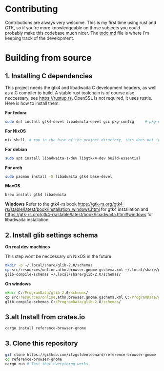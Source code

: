 # Contributing

Contributions are always very welcome. This is my first time using rust and GTK, so if you're more knowledgeable on those subjects you could probably make this codebase much nicer. The [todo.md](./todo.md) file is where I'm keeping track of the development.

# Building from source
## 1. Installing C dependencies

This project needs the gtk4 and libadwaita C development headers, as well as a C compiler to build. A stable rust toolchain is of course also neccessary, see <https://rustup.rs>. OpenSSL is not required, it uses rustls. Here is how to install them:

**For fedora**

```sh
sudo dnf install gtk4-devel libadwaita-devel gcc pkg-config     # pkg-config is also needed to build
```

**For NixOS**

```sh
nix-shell  # run in the base of the project directory, this does not install rust yet
```

**For debian**

```sh
sudo apt install libadwaita-1-dev libgtk-4-dev build-essential
```

**For arch**

```sh
sudo pacman install -S libadwaita gtk4 base-devel
```

**MacOS**

```sh
brew install gtk4 libadwaita
```

**Windows**
Refer to the gtk4-rs book <https://gtk-rs.org/gtk4-rs/stable/latest/book/installation_windows.html> for gtk4 installation and <https://gtk-rs.org/gtk4-rs/stable/latest/book/libadwaita.html#windows> for libadwaita installation

## 2. Install glib settings schema

**On real dev machines**

This step wont be neccessary on NixOS in the future

```sh
mkdir -p ~/.local/share/glib-2.0/schemas
cp src/resources/online.athn.browser.gnome.gschema.xml ~/.local/share/glib-2.0/schemas/
glib-compile-schemas ~/.local/share/glib-2.0/schemas/
```

**On windows**

```cmd
mkdir C:/ProgramData/glib-2.0/schemas/
cp src/resources/online.athn.browser.gnome.gschema.xml C:/ProgramData/glib-2.0/schemas/
glib-compile-schemas C:/ProgramData/glib-2.0/schemas/
```

## 3.alt Install from crates.io

```sh
cargo install reference-browser-gnome
```

## 3. Clone this repository

```sh
git clone https://github.com/itzgoldenleonard/reference-browser-gnome
cd reference-browser-gnome
cargo run # Test that everything works
```
